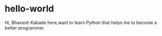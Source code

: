 # hello-world
Hi, Bhavesh Kabade here,want to learn Python that helps me to become a better programmer.
